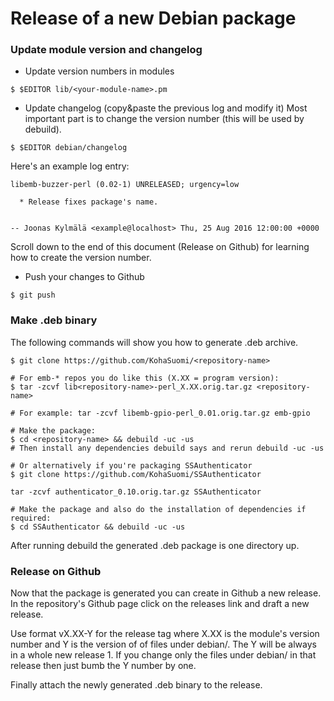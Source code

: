 # Release of a new Debian package

### Update module version and changelog

* Update version numbers in modules
```
$ $EDITOR lib/<your-module-name>.pm
```

* Update changelog (copy&paste the previous log and modify it) Most
   important part is to change the version number (this will be used
   by debuild).


```
$ $EDITOR debian/changelog
```

Here's an example log entry:
```
libemb-buzzer-perl (0.02-1) UNRELEASED; urgency=low

  * Release fixes package's name.


-- Joonas Kylmälä <example@localhost> Thu, 25 Aug 2016 12:00:00 +0000

```

Scroll down to the end of this document (Release on Github) for
learning how to create the version number.

* Push your changes to Github
```
$ git push
```

### Make .deb binary

The following commands will show you how to generate .deb archive.

```
$ git clone https://github.com/KohaSuomi/<repository-name>

# For emb-* repos you do like this (X.XX = program version):
$ tar -zcvf lib<repository-name>-perl_X.XX.orig.tar.gz <repository-name>

# For example: tar -zcvf libemb-gpio-perl_0.01.orig.tar.gz emb-gpio

# Make the package:
$ cd <repository-name> && debuild -uc -us
# Then install any dependencies debuild says and rerun debuild -uc -us

# Or alternatively if you're packaging SSAuthenticator
$ git clone https://github.com/KohaSuomi/SSAuthenticator

tar -zcvf authenticator_0.10.orig.tar.gz SSAuthenticator

# Make the package and also do the installation of dependencies if required:
$ cd SSAuthenticator && debuild -uc -us
```

After running debuild the generated .deb package is one directory up.

### Release on Github

Now that the package is generated you can create in Github a new
release. In the repository's Github page click on the releases link
and draft a new release.

Use format vX.XX-Y for the release tag where X.XX is the module's
version number and Y is the version of of files under debian/. The Y
will be always in a whole new release 1. If you change only the files
under debian/ in that release then just bumb the Y number by one.

Finally attach the newly generated .deb binary to the release.
